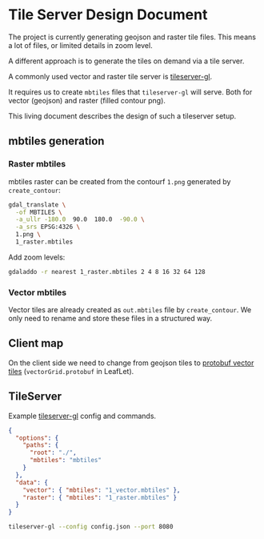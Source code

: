# Tile Server Design Document
The project is currently generating geojson and raster tile files. This means a lot of files, or limited details in zoom level.

A different approach is to generate the tiles on demand via a tile server. 

A commonly used vector and raster tile server is [tileserver-gl](https://github.com/maptiler/tileserver-gl).

It requires us to create `mbtiles` files that `tileserver-gl` will serve. Both for vector (geojson) and raster (filled contour png).

This living document describes the design of such a tileserver setup.

## mbtiles generation

### Raster mbtiles

mbtiles raster can be created from the contourf `1.png` generated by `create_contour`:

```bash
gdal_translate \
  -of MBTILES \
  -a_ullr -180.0  90.0  180.0  -90.0 \
  -a_srs EPSG:4326 \
  1.png \
  1_raster.mbtiles
```

Add zoom levels:
```bash
gdaladdo -r nearest 1_raster.mbtiles 2 4 8 16 32 64 128
```

### Vector mbtiles

Vector tiles are already created as `out.mbtiles` file by `create_contour`.
We only need to rename and store these files in a structured way.

## Client map

On the client side we need to change from geojson tiles to [protobuf vector tiles](https://github.com/mapbox/vector-tile-spec) (`vectorGrid.protobuf` in LeafLet).

## TileServer

Example [tileserver-gl](https://github.com/maptiler/tileserver-gl) config and commands.

```json
{
  "options": {
    "paths": {
      "root": "./",
      "mbtiles": "mbtiles"
    }
  },
  "data": {
    "vector": { "mbtiles": "1_vector.mbtiles" },
    "raster": { "mbtiles": "1_raster.mbtiles" }
  }
}
```

```bash
tileserver-gl --config config.json --port 8080
```
